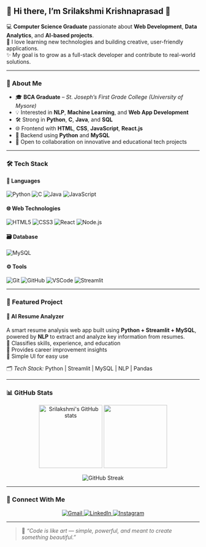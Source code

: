 ## 🌸 Hi there, I’m **Srilakshmi Krishnaprasad** 👋  

💻 **Computer Science Graduate** passionate about **Web Development**, **Data Analytics**, and **AI-based projects**.  
🌱 I love learning new technologies and building creative, user-friendly applications.  
✨ My goal is to grow as a full-stack developer and contribute to real-world solutions.

---

### 🧠 About Me  
- 🎓 **BCA Graduate** – *St. Joseph’s First Grade College (University of Mysore)*  
- 💡 Interested in **NLP**, **Machine Learning**, and **Web App Development**  
- 🛠️ Strong in **Python**, **C**, **Java**, and **SQL**  
- 🌐 Frontend with **HTML**, **CSS**, **JavaScript**, **React.js**  
- 🧩 Backend using **Python** and **MySQL**  
- 🤝 Open to collaboration on innovative and educational tech projects  

---

### 🛠️ Tech Stack  

#### 💬 Languages  
![Python](https://img.shields.io/badge/Python-3776AB?style=for-the-badge&logo=python&logoColor=white)
![C](https://img.shields.io/badge/C-00599C?style=for-the-badge&logo=c&logoColor=white)
![Java](https://img.shields.io/badge/Java-ED8B00?style=for-the-badge&logo=openjdk&logoColor=white)
![JavaScript](https://img.shields.io/badge/JavaScript-F7DF1E?style=for-the-badge&logo=javascript&logoColor=black)

#### 🌐 Web Technologies  
![HTML5](https://img.shields.io/badge/HTML5-E34F26?style=for-the-badge&logo=html5&logoColor=white)
![CSS3](https://img.shields.io/badge/CSS3-1572B6?style=for-the-badge&logo=css3&logoColor=white)
![React](https://img.shields.io/badge/React-20232A?style=for-the-badge&logo=react&logoColor=61DAFB)
![Node.js](https://img.shields.io/badge/Node.js-339933?style=for-the-badge&logo=node.js&logoColor=white)

#### 🗃️ Database  
![MySQL](https://img.shields.io/badge/MySQL-005C84?style=for-the-badge&logo=mysql&logoColor=white)

#### ⚙️ Tools  
![Git](https://img.shields.io/badge/Git-F05032?style=for-the-badge&logo=git&logoColor=white)
![GitHub](https://img.shields.io/badge/GitHub-181717?style=for-the-badge&logo=github&logoColor=white)
![VSCode](https://img.shields.io/badge/VS%20Code-0078D4?style=for-the-badge&logo=visual-studio-code&logoColor=white)
![Streamlit](https://img.shields.io/badge/Streamlit-FF4B4B?style=for-the-badge&logo=streamlit&logoColor=white)

---

### 🚀 Featured Project  

#### 🧠 **AI Resume Analyzer**  
A smart resume analysis web app built using **Python + Streamlit + MySQL**, powered by **NLP** to extract and analyze key information from resumes.  
🔹 Classifies skills, experience, and education  
🔹 Provides career improvement insights  
🔹 Simple UI for easy use  

🗂️ *Tech Stack:* Python | Streamlit | MySQL | NLP | Pandas  

---

### 📊 GitHub Stats  

<p align="center">
  <img src="https://github-readme-stats.vercel.app/api?username=SrilakshmiKrishnaprasad&show_icons=true&theme=radical" alt="Srilakshmi's GitHub stats" height="165"/>
  <img src="https://github-readme-stats.vercel.app/api/top-langs/?username=SrilakshmiKrishnaprasad&layout=compact&theme=radical" height="165"/>
</p>

<p align="center">
  <img src="https://github-readme-streak-stats.herokuapp.com/?user=SrilakshmiKrishnaprasad&theme=radical" alt="GitHub Streak"/>
</p>

---

### 🌸 Connect With Me  

<p align="center">
  <a href="mailto:srilakshmikrishnaprasad2003@gmail.com">
    <img src="https://img.shields.io/badge/Gmail-D14836?style=for-the-badge&logo=gmail&logoColor=white" alt="Gmail"/>
  </a>
  <a href="https://www.linkedin.com/in/srilakshmi-krishnaprasad-229a10263" target="_blank">
    <img src="https://img.shields.io/badge/LinkedIn-0077B5?style=for-the-badge&logo=linkedin&logoColor=white" alt="LinkedIn"/>
  </a>
  <a href="https://www.instagram.com/srilakshmikrishnaprasad?igsh=MTdsb2ljZjFmNnV6aA==" target="_blank">
    <img src="https://img.shields.io/badge/Instagram-E4405F?style=for-the-badge&logo=instagram&logoColor=white" alt="Instagram"/>
  </a>
</p>

---

> 💬 *“Code is like art — simple, powerful, and meant to create something beautiful.”*
